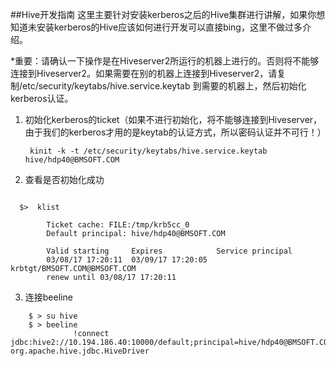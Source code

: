 ##Hive开发指南
这里主要针对安装kerberos之后的Hive集群进行讲解，如果你想知道未安装kerberos的Hive应该如何进行开发可以直接bing，这里不做过多介绍。

*重要：请确认一下操作是在Hiveserver2所运行的机器上进行的。否则将不能够连接到Hiveserver2。如果需要在别的机器上连接到Hiveserver2，请复制/etc/security/keytabs/hive.service.keytab 到需要的机器上，然后初始化kerberos认证。

1. 初始化kerberos的ticket（如果不进行初始化，将不能够连接到Hiveserver，由于我们的kerberos才用的是keytab的认证方式，所以密码认证并不可行！）

        kinit -k -t /etc/security/keytabs/hive.service.keytab  hive/hdp40@BMSOFT.COM
        
2. 查看是否初始化成功
```

  $>  klist     
        
        Ticket cache: FILE:/tmp/krb5cc_0
        Default principal: hive/hdp40@BMSOFT.COM

        Valid starting     Expires            Service principal
        03/08/17 17:20:11  03/09/17 17:20:05  krbtgt/BMSOFT.COM@BMSOFT.COM
        renew until 03/08/17 17:20:11      
```

3. 连接beeline

```
    $ > su hive        
    $ > beeline
              !connect jdbc:hive2://10.194.186.40:10000/default;principal=hive/hdp40@BMSOFT.COM org.apache.hive.jdbc.HiveDriver

```

